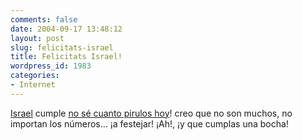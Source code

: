 ```yaml
---
comments: false
date: 2004-09-17 13:48:12
layout: post
slug: felicitats-israel
title: Felicitats Israel!
wordpress_id: 1983
categories:
- Internet
---
```


[Israel](http://www.anedonia.net) cumple [no sé cuanto pirulos hoy](http://www.anedonia.net/muchas-felicidades/)! creo que no son muchos, no importan los números… ¡a festejar! ¡Ah!, ¡y que cumplas una bocha!




 
